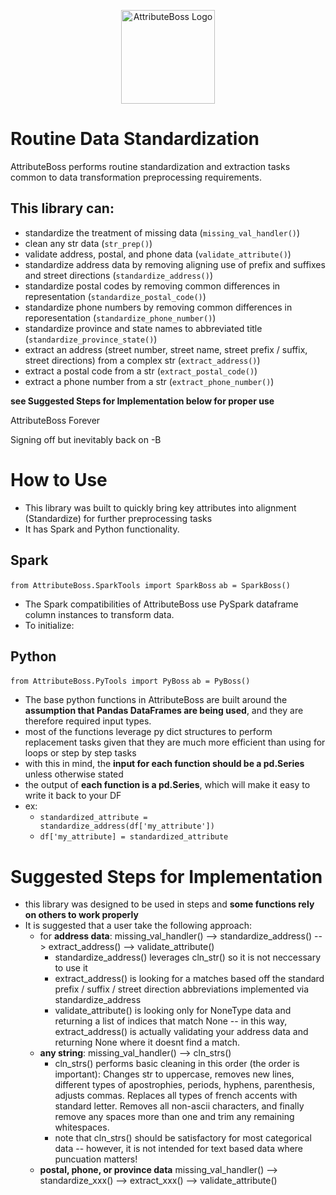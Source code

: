 <p align="center">
<img src="https://github.com/beedrumms/attribute-boss/tree/af487a98743d16898b4906f600fd1f4d59829383/assets/ab.png" alt="AttributeBoss Logo" height="150px">
</p>

# Routine Data Standardization
AttributeBoss performs routine standardization and extraction tasks common to data transformation preprocessing requirements. 

## This library can:
   - standardize the treatment of missing data (`missing_val_handler()`)
   - clean any str data (`str_prep()`)
   - validate address, postal, and phone data (`validate_attribute()`)
   - standardize address data by removing aligning use of prefix and suffixes and street directions (`standardize_address()`)
   - standardize postal codes by removing common differences in representation (`standardize_postal_code()`)
   - standardize phone numbers by removing common differences in reporesentation (`standardize_phone_number()`)
   - standardize province and state names to abbreviated title (`standardize_province_state()`)
   - extract an address (street number, street name, street prefix / suffix, street directions) from a complex str (`extract_address()`)
   - extract a postal code from a str (`extract_postal_code()`)
   - extract a phone number from a str (`extract_phone_number()`)

**see Suggested Steps for Implementation below for proper use**
   
AttributeBoss Forever 

Signing off but inevitably back on 
-B 

# How to Use
- This library was built to quickly bring key attributes into alignment (Standardize) for further preprocessing tasks 
- It has Spark and Python functionality. 

## Spark
`from AttributeBoss.SparkTools import SparkBoss`
`ab = SparkBoss()`
- The Spark compatibilities of AttributeBoss use PySpark dataframe column instances to transform data. 
- To initialize:
   

## Python
`from AttributeBoss.PyTools import PyBoss`
`ab = PyBoss()`
- The base python functions in AttributeBoss are built around the **assumption that Pandas DataFrames are being used**, and they are therefore required input types. 
- most of the functions leverage py dict structures to perform replacement tasks given that they are much more efficient than using for loops or step by step tasks
- with this in mind, the **input for each function should be a pd.Series** unless otherwise stated
- the output of **each function is a pd.Series**, which will make it easy to write it back to your DF
- ex:
   - `standardized_attribute = standardize_address(df['my_attribute'])`
   - `df['my_attribute] = standardized_attribute` 


# Suggested Steps for Implementation 
- this library was designed to be used in steps and **some functions rely on others to work properly**
- It is suggested that a user take the following approach:
   - for **address data**: missing_val_handler() --> standardize_address() --> extract_address() --> validate_attribute()
      - standardize_address() leverages cln_str() so it is not neccessary to use it 
      - extract_address() is looking for a matches based off the standard prefix / suffix / street direction abbreviations implemented via standardize_address 
      - validate_attribute() is looking only for NoneType data and returning a list of indices that match None -- in this way, extract_address() is actually validating your address data and returning None where it doesnt find a match. 
   - **any string**: missing_val_handler() --> cln_strs() 
      - cln_strs() performs basic cleaning in this order (the order is important): Changes str to uppercase, removes new lines, different types of apostrophies, periods, hyphens, parenthesis, adjusts commas. Replaces all types of french accents with standard letter. Removes all non-ascii characters, and finally remove any spaces more than one and trim any remaining whitespaces.
      - note that cln_strs() should be satisfactory for most categorical data -- however, it is not intended for text based data where puncuation matters! 
   - **postal, phone, or province data** missing_val_handler() --> standardize_xxx() --> extract_xxx() --> validate_attribute()





